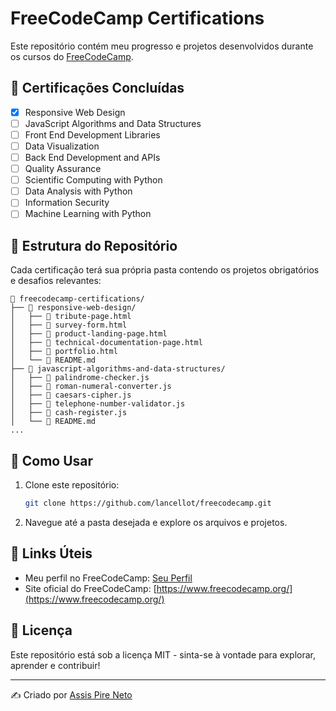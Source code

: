 # FreeCodeCamp Certifications

Este repositório contém meu progresso e projetos desenvolvidos durante os cursos do [FreeCodeCamp](https://www.freecodecamp.org/).

## 📜 Certificações Concluídas

- [x] Responsive Web Design
- [ ] JavaScript Algorithms and Data Structures
- [ ] Front End Development Libraries
- [ ] Data Visualization
- [ ] Back End Development and APIs
- [ ] Quality Assurance
- [ ] Scientific Computing with Python
- [ ] Data Analysis with Python
- [ ] Information Security
- [ ] Machine Learning with Python

## 📂 Estrutura do Repositório

Cada certificação terá sua própria pasta contendo os projetos obrigatórios e desafios relevantes:

```
📂 freecodecamp-certifications/
├── 📁 responsive-web-design/
│   ├── 📄 tribute-page.html
│   ├── 📄 survey-form.html
│   ├── 📄 product-landing-page.html
│   ├── 📄 technical-documentation-page.html
│   ├── 📄 portfolio.html
│   └── 📄 README.md
├── 📁 javascript-algorithms-and-data-structures/
│   ├── 📄 palindrome-checker.js
│   ├── 📄 roman-numeral-converter.js
│   ├── 📄 caesars-cipher.js
│   ├── 📄 telephone-number-validator.js
│   ├── 📄 cash-register.js
│   └── 📄 README.md
...
```

## 🚀 Como Usar

1. Clone este repositório:
   ```bash
   git clone https://github.com/lancellot/freecodecamp.git
   ```
2. Navegue até a pasta desejada e explore os arquivos e projetos.

## 📌 Links Úteis

- Meu perfil no FreeCodeCamp: [Seu Perfil](https://www.freecodecamp.org/lancellot)
- Site oficial do FreeCodeCamp: [https://www.freecodecamp.org/](https://www.freecodecamp.org/)

## 📜 Licença

Este repositório está sob a licença MIT - sinta-se à vontade para explorar, aprender e contribuir!

---
✍️ Criado por [Assis Pire Neto](https://github.com/lancellot)
